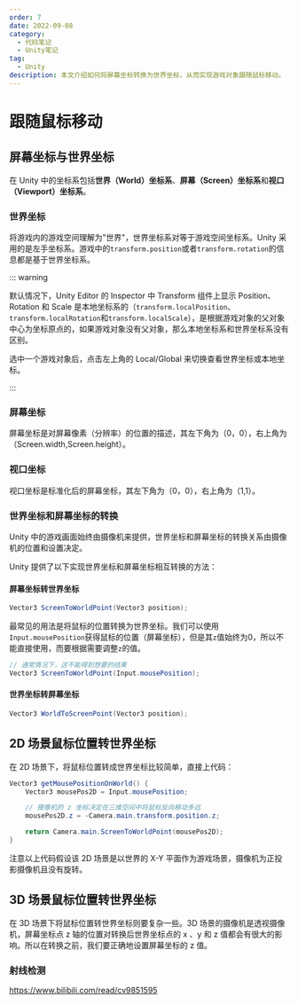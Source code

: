 ```yaml
---
order: 7
date: 2022-09-08
category:
  - 代码笔记
  - Unity笔记
tag:
  - Unity
description: 本文介绍如何将屏幕坐标转换为世界坐标，从而实现游戏对象跟随鼠标移动。
---
```

# 跟随鼠标移动

## 屏幕坐标与世界坐标

在 Unity 中的坐标系包括**世界（World）坐标系**、**屏幕（Screen）坐标系**和**视口（Viewport）坐标系**。

### 世界坐标

将游戏内的游戏空间理解为"世界"，世界坐标系对等于游戏空间坐标系。Unity 采用的是左手坐标系。游戏中的`transform.position`或者`transform.rotation`的信息都是基于世界坐标系。

::: warning

默认情况下，Unity Editor 的 Inspector 中 Transform 组件上显示 Position、Rotation 和 Scale 是本地坐标系的（`transform.localPosition`、`transform.localRotation`和`transform.localScale`），是根据游戏对象的父对象中心为坐标原点的，如果游戏对象没有父对象，那么本地坐标系和世界坐标系没有区别。

选中一个游戏对象后，点击左上角的 Local/Global 来切换查看世界坐标或本地坐标。

:::

### 屏幕坐标

屏幕坐标是对屏幕像素（分辨率）的位置的描述，其左下角为（0，0），右上角为（Screen.width,Screen.height）。

### 视口坐标

视口坐标是标准化后的屏幕坐标，其左下角为（0，0），右上角为（1,1）。

### 世界坐标和屏幕坐标的转换

Unity 中的游戏画面始终由摄像机来提供，世界坐标和屏幕坐标的转换关系由摄像机的位置和设置决定。

Unity 提供了以下实现世界坐标和屏幕坐标相互转换的方法：

#### 屏幕坐标转世界坐标

```csharp
Vector3 ScreenToWorldPoint(Vector3 position);
```

最常见的用法是将鼠标的位置转换为世界坐标。我们可以使用`Input.mousePosition`获得鼠标的位置（屏幕坐标），但是其`z`值始终为0，所以不能直接使用，而要根据需要调整`z`的值。

```csharp
// 通常情况下，这不能得到想要的结果
Vector3 ScreenToWorldPoint(Input.mousePosition); 
```

#### 世界坐标转屏幕坐标

```csharp
Vector3 WorldToScreenPoint(Vector3 position);
```

## 2D 场景鼠标位置转世界坐标

在 2D 场景下，将鼠标位置转成世界坐标比较简单，直接上代码：

```csharp
Vector3 getMousePositionOnWorld() {
    Vector3 mousePos2D = Input.mousePosition;

    // 摄像机的 z 坐标决定在三维空间中将鼠标反向移动多远
    mousePos2D.z = -Camera.main.transform.position.z;

    return Camera.main.ScreenToWorldPoint(mousePos2D);
}
```

注意以上代码假设该 2D 场景是以世界的 X-Y 平面作为游戏场景，摄像机为正投影摄像机且没有旋转。

## 3D 场景鼠标位置转世界坐标

在 3D 场景下将鼠标位置转世界坐标则要复杂一些。3D 场景的摄像机是透视摄像机，屏幕坐标点 z 轴的位置对转换后世界坐标点的 x 、y 和 z 值都会有很大的影响。所以在转换之前，我们要正确地设置屏幕坐标的 z 值。

### 射线检测

https://www.bilibili.com/read/cv9851595